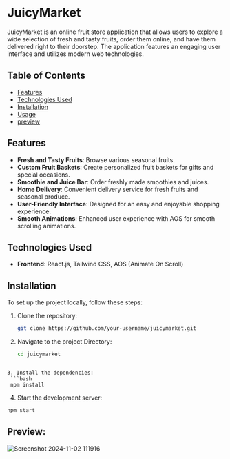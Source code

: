 # JuicyMarket

JuicyMarket is an online fruit store application that allows users to explore a wide selection of fresh and tasty fruits, order them online, and have them delivered right to their doorstep. The application features an engaging user interface and utilizes modern web technologies.

## Table of Contents

- [Features](#features)
- [Technologies Used](#technologies-used)
- [Installation](#installation)
- [Usage](#usage)
- [preview](#preview)

## Features

- **Fresh and Tasty Fruits**: Browse various seasonal fruits.
- **Custom Fruit Baskets**: Create personalized fruit baskets for gifts and special occasions.
- **Smoothie and Juice Bar**: Order freshly made smoothies and juices.
- **Home Delivery**: Convenient delivery service for fresh fruits and seasonal produce.
- **User-Friendly Interface**: Designed for an easy and enjoyable shopping experience.
- **Smooth Animations**: Enhanced user experience with AOS for smooth scrolling animations.

## Technologies Used

- **Frontend**: React.js, Tailwind CSS, AOS (Animate On Scroll)

## Installation

To set up the project locally, follow these steps:

1. Clone the repository:
   ```bash
   git clone https://github.com/your-username/juicymarket.git
   ```

2. Navigate to the project Directory:
   ```bash
   cd juicymarket
  ```

3. Install the dependencies:
   ```bash
   npm install
   ```

4. Start the development server:
  ```bash
  npm start
  ```

## Preview:

![Screenshot 2024-11-02 111916](https://github.com/user-attachments/assets/cb9116cf-a8bc-4bab-837e-fb9a5861c7a0)





